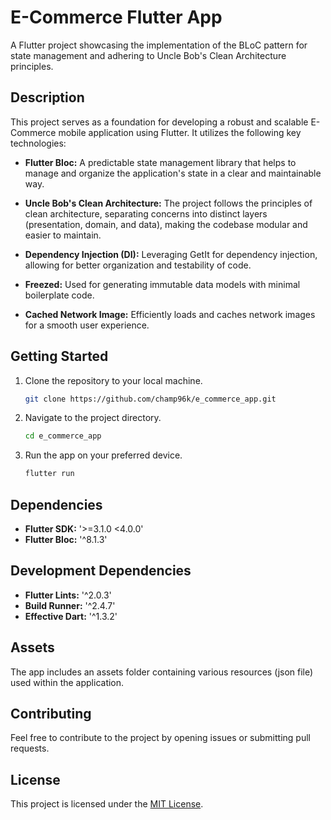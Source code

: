 # E-Commerce Flutter App

A Flutter project showcasing the implementation of the BLoC pattern for state management and adhering to Uncle Bob's Clean Architecture principles.

## Description

This project serves as a foundation for developing a robust and scalable E-Commerce mobile application using Flutter. It utilizes the following key technologies:

- **Flutter Bloc:** A predictable state management library that helps to manage and organize the application's state in a clear and maintainable way.

- **Uncle Bob's Clean Architecture:** The project follows the principles of clean architecture, separating concerns into distinct layers (presentation, domain, and data), making the codebase modular and easier to maintain.

- **Dependency Injection (DI):** Leveraging GetIt for dependency injection, allowing for better organization and testability of code.

- **Freezed:** Used for generating immutable data models with minimal boilerplate code.



- **Cached Network Image:** Efficiently loads and caches network images for a smooth user experience.

## Getting Started

1. Clone the repository to your local machine.

   ```bash
   git clone https://github.com/champ96k/e_commerce_app.git
   ```

2. Navigate to the project directory.

   ```bash
   cd e_commerce_app
   ```

3. Run the app on your preferred device.

   ```bash
   flutter run
   ```

## Dependencies

- **Flutter SDK:** '>=3.1.0 <4.0.0'
- **Flutter Bloc:** '^8.1.3'


## Development Dependencies

- **Flutter Lints:** '^2.0.3'
- **Build Runner:** '^2.4.7'
- **Effective Dart:** '^1.3.2'

## Assets

The app includes an assets folder containing various resources (json file) used within the application.

## Contributing

Feel free to contribute to the project by opening issues or submitting pull requests.

## License

This project is licensed under the [MIT License](LICENSE).

